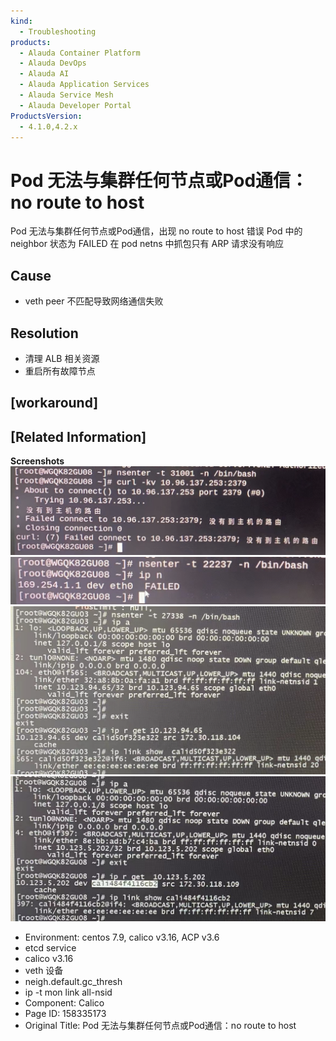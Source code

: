 ```yaml
---
kind:
  - Troubleshooting
products:
  - Alauda Container Platform
  - Alauda DevOps
  - Alauda AI
  - Alauda Application Services
  - Alauda Service Mesh
  - Alauda Developer Portal
ProductsVersion:
  - 4.1.0,4.2.x
---
```

<!-- A type of document that involves encountering a fault, diagnosing it, performing root cause analysis, and providing solutions. -->

# Pod 无法与集群任何节点或Pod通信：no route to host

Pod 无法与集群任何节点或Pod通信，出现 no route to host 错误 Pod 中的 neighbor 状态为 FAILED 在 pod netns 中抓包只有 ARP 请求没有响应

## Cause
- veth peer 不匹配导致网络通信失败

## Resolution
- 清理 ALB 相关资源
- 重启所有故障节点

## [workaround]

## [Related Information]
**Screenshots**
![](assets/pod-wu-fa-yu-ji-qun-ren-he-jie-dian-huo-podtong-xin-no-route-to-host/image-2023-8-14_15-36-13.png)
![](assets/pod-wu-fa-yu-ji-qun-ren-he-jie-dian-huo-podtong-xin-no-route-to-host/image-2023-8-14_15-41-42.png)
![](assets/pod-wu-fa-yu-ji-qun-ren-he-jie-dian-huo-podtong-xin-no-route-to-host/image-2023-8-14_15-47-9.png)
![](assets/pod-wu-fa-yu-ji-qun-ren-he-jie-dian-huo-podtong-xin-no-route-to-host/image-2023-8-14_15-45-38.png)
- Environment: centos 7.9, calico v3.16, ACP v3.6
- etcd service
- calico v3.16
- veth 设备
- neigh.default.gc_thresh
- ip -t mon link all-nsid
- Component: Calico
- Page ID: 158335173
- Original Title: Pod 无法与集群任何节点或Pod通信：no route to host
